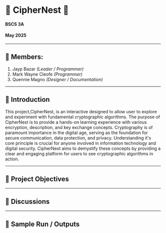 # 🔐 CipherNest 🔐

#### BSCS 3A

#### May 2025

---

## 👥 Members:
1. Jayp Bazar *(Leader / Programmer)*
2. Mark Wayne Cleofe *(Programmer)*
3. Quennie Magno *(Designer / Documentation)*

---

## 📘 Introduction

This project,CipherNest, is an interactive designed to allow user to explore and experiment with fundamental cryptographic algorithms. The purpose of CipherNest is to provide a hands-on learning experience with various encryption, description, and key exchange concepts. Cryptography is of paramount importance in the digital age, serving as the foundation for secure communication, data protection, and privacy. Understanding it's core principle is crucial for anyone involved in information technology and digital security. CipherNest aims to demystify these concepts by providing a clear and engaging platform for users to see cryptographic algorithms in action.

---

## 🎯 Project Objectives

<!--
1. Objective 1
2. Objective 2
3. Objective 3
-->

---

## 🧠 Discussions

<!-- 
o Describe the overall application architecture and UI choice.
o For each implemented cryptographic algorithm:
    ▪ Name and type (Symmetric/Asymmetric/Hash)
    ▪ Brief history/background
    ▪ Description of the process/how it works (can be high-level or include simplified pseudocode)
    ▪ Libraries used for its implementation
    ▪ How it's integrated into your application
 -->

---

## 🧪 Sample Run / Outputs

<!-- Include screen snippets (screenshots) or text-based output examples for each algorithm's functionality (encryption, decryption, hashing for both text and files where applicable). Embed images directly in the README.md or link to them within the repository. Use Markdown code blocks for text output. -->
